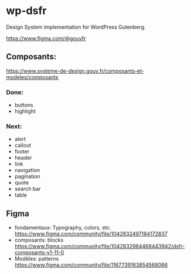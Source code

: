 # wp-dsfr
Design System implementation for WordPress Gutenberg.

https://www.figma.com/@gouvfr

## Composants:

https://www.systeme-de-design.gouv.fr/composants-et-modeles/composants


### Done:
- buttons
- highlight

### Next:
- alert
- callout
- footer
- header
- link
- navigation
- pagination
- quote
- search bar
- table

## Figma
- fondamentaux: Typography, colors, etc. https://www.figma.com/community/file/1042832497184172837
- composants: blocks https://www.figma.com/community/file/1042832984468443942/dsfr-composants-v1-11-0
- Modèles: patterns https://www.figma.com/community/file/1167739163854568066
